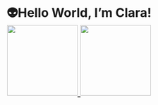 <h1 align="center"> 👽Hello World, I’m Clara!

<div align="center">
  <a href="https://github.com/a-vortex">
  <img height="160em" src="https://github-readme-stats.vercel.app/api?username=a-vortex&theme=dracula"/>
  <img height="160em" src="https://github-readme-stats.vercel.app/api/top-langs/?username=a-vortex&theme=dracula&layout=compact&langs_count=6"/>
</div>
